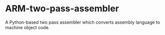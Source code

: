 ARM-two-pass-assembler
==================

A Python-based two pass assembler which converts assembly language to machine object code.
